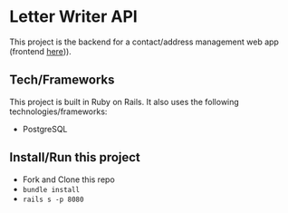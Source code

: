 # Letter Writer API

This project is the backend for a contact/address management web app (frontend [here](https://github.com/davevanfleet/letter-writer))).

## Tech/Frameworks
This project is built in Ruby on Rails.  It also uses the following technologies/frameworks:
- PostgreSQL
  
## Install/Run this project
- Fork and Clone this repo
- `bundle install`
- `rails s -p 8080`